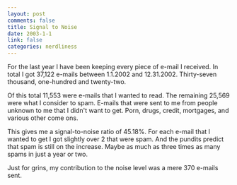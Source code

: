 ```yaml
--- 
layout: post
comments: false
title: Signal to Noise
date: 2003-1-1
link: false
categories: nerdliness
---
```

For the last year I have been keeping every piece of e-mail I received. In total I got 37,122 e-mails between 1.1.2002 and 12.31.2002. Thirty-seven thousand, one-hundred and twenty-two.

Of this total 11,553 were e-mails that I wanted to read. The remaining 25,569 were what I consider to spam. E-mails that were sent to me from people unknown to me that I didn't want to get. Porn, drugs, credit, mortgages, and various other come ons.

This gives me a signal-to-noise ratio of 45.18%. For each e-mail that I wanted to get I got slightly over 2 that were spam. And the pundits predict that spam is still on the increase. Maybe as much as three times as many spams in just a year or two.

Just for grins, my contribution to the noise level was a mere 370 e-mails sent.
